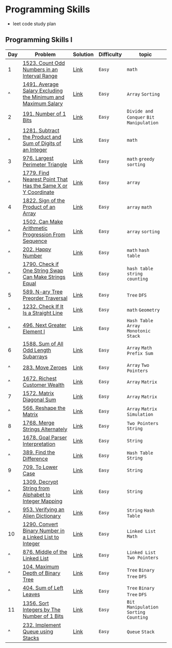 # Programming Skills
- leet code study plan


## Programming Skills I
|Day|Problem|Solution|Difficulty|topic|
|---|-------|--------|----------|-----|
|1|[1523. Count Odd Numbers in an Interval Range](https://leetcode.com/problems/count-odd-numbers-in-an-interval-range/?envType=study-plan&id=programming-skills-i)|[Link](./ProgrammingSkillsI/1523-count_odd_numbers_in_interval_range.cpp)|`Easy`|`math`|
|^|[1491. Average Salary Excluding the Minimum and Maximum Salary](https://leetcode.com/problems/average-salary-excluding-the-minimum-and-maximum-salary/?envType=study-plan&id=programming-skills-i)|[Link](./ProgrammingSkillsI/1491-average_salary_excluding_the_minimum_and_maximum_salary.cpp)|`Easy`|`Array` `Sorting`|
|2|[191. Number of 1 Bits](https://leetcode.com/problems/number-of-1-bits/?envType=study-plan&id=programming-skills-i)|[Link](./ProgrammingSkillsI/191-number_of1_bits.cpp)|`Easy`|`Divide and Conquer` `Bit Manipulation`|
|^|[1281. Subtract the Product and Sum of Digits of an Integer](https://leetcode.com/problems/subtract-the-product-and-sum-of-digits-of-an-integer/?envType=study-plan&id=programming-skills-i)|[Link](./ProgrammingSkillsI/1281-subtract_the_product_and_sum_of_digits_of_an_integer.cpp)|`Easy`|`math`|
|3|[976. Largest Perimeter Triangle](https://leetcode.com/problems/largest-perimeter-triangle/description/?envType=study-plan&id=programming-skills-i)|[Link](./ProgrammingSkillsI/976-largest_permieter_triangle.cpp)|`Easy`|`math` `greedy` `sorting`|
|^|[1779. Find Nearest Point That Has the Same X or Y Coordinate](https://leetcode.com/problems/find-nearest-point-that-has-the-same-x-or-y-coordinate/description/?envType=study-plan&id=programming-skills-i)|[Link](./ProgrammingSkillsI/1779-find_nearest_point_that_has_the_same_x_or_y_coordinate.cpp)|`Easy`|`array`|
|4|[1822. Sign of the Product of an Array](https://leetcode.com/problems/sign-of-the-product-of-an-array/description/?envType=study-plan&id=programming-skills-i)|[Link](./ProgrammingSkillsI/1822-sign_of_the_product_of_an_array.cpp)|`Easy`|`array` `math`|
|^|[1502. Can Make Arithmetic Progression From Sequence](https://leetcode.com/problems/can-make-arithmetic-progression-from-sequence/description/?envType=study-plan&id=programming-skills-i)|[Link](./ProgrammingSkillsI/1502-can_make_arithmetic_progression_from_sequence.cpp)|`Easy`|`array` `sorting`|
|^|[202. Happy Number](https://leetcode.com/problems/happy-number/)|[Link](./ProgrammingSkillsI/202-happy_number.cpp)|`Easy`|`math` `hash table`|
|^|[1790. Check if One String Swap Can Make Strings Equal](https://leetcode.com/problems/check-if-one-string-swap-can-make-strings-equal/description/?envType=study-plan&id=programming-skills-i)|[Link](./ProgrammingSkillsI/1790-check_if_one_string_swap_can_make_strings_equal.cpp)|`Easy`|`hash table` `string` `counting`|
|5|[589. N-ary Tree Preorder Traversal](https://leetcode.com/problems/n-ary-tree-preorder-traversal/description/?envType=study-plan&id=programming-skills-i)|[Link](./ProgrammingSkillsI/589-N_ary_tree_preorder_traversal.cpp)|`Easy`|`Tree` `DFS`|
|^|[1232. Check If It Is a Straight Line](https://leetcode.com/problems/check-if-it-is-a-straight-line/description/?envType=study-plan&id=programming-skills-i)|[Link](./ProgrammingSkillsI/1232-check_if_it_is_a_straight_line.cpp)|`Easy`|`math` `Geometry`|
|^|[496. Next Greater Element I](https://leetcode.com/problems/next-greater-element-i/description/?envType=study-plan&id=programming-skills-i)|[Link](./ProgrammingSkillsI/496-next_greater_element_I.cpp)|`Easy` |`Hash Table` `Array` `Monotonic Stack`|
|6|[1588. Sum of All Odd Length Subarrays](https://leetcode.com/problems/sum-of-all-odd-length-subarrays/description/?envType=study-plan&id=programming-skills-i)|[Link](./ProgrammingSkillsI/1588-sum_of_all_odd_length_subarrays.cpp)|`Easy`|`Array` `Math` `Prefix Sum`|
|^|[283. Move Zeroes](https://leetcode.com/problems/move-zeroes/)|[Link](./ProgrammingSkillsI/283-move_zeroes.cpp)|`Easy`|`Array` `Two Pointers`|
|^|[1672. Richest Customer Wealth](https://leetcode.com/problems/richest-customer-wealth/description/?envType=study-plan&id=programming-skills-i)|[Link](./ProgrammingSkillsI/1672-richest_customer_wealth.cpp)|`Easy`|`Array` `Matrix`|
|7|[1572. Matrix Diagonal Sum](https://leetcode.com/problems/matrix-diagonal-sum/description/?envType=study-plan&id=programming-skills-i)|[Link](./ProgrammingSkillsI/1572-matrix_diagonal_sum.cpp)|`Easy`|`Array` `Matrix`|
|^|[566. Reshape the Matrix](https://leetcode.com/problems/reshape-the-matrix/?envType=study-plan&id=programming-skills-i)|[Link](./ProgrammingSkillsI/566-reshape_the_matrix.cpp)|`Easy`|`Array` `Matrix` `Simulation`|
|8|[1768. Merge Strings Alternately](https://leetcode.com/problems/merge-strings-alternately/)|[Link](./ProgrammingSkillsI/1768-merge_strings_alternately.cpp)|`Easy`|`Two Pointers` `String`|
|^|[1678. Goal Parser Interpretation](https://leetcode.com/problems/goal-parser-interpretation/)|[Link](./ProgrammingSkillsI/1678-goal_parser_interpretation.cpp)|`Easy`|`String`|
|^|[389. Find the Difference](https://leetcode.com/problems/find-the-difference/)|[Link](./ProgrammingSkillsI/389-find_the_difference.cpp)|`Easy`|`Hash Table` `String`|
|9|[709. To Lower Case](https://leetcode.com/problems/to-lower-case/)|[Link](./ProgrammingSkillsI/709-to_lower_case.cpp)|`Easy`|`String`|
|^|[1309. Decrypt String from Alphabet to Integer Mapping](https://leetcode.com/problems/decrypt-string-from-alphabet-to-integer-mapping/)|[Link](./ProgrammingSkillsI/1309-decrypt_string_from_aplhabet_to_integer_mapping.cpp)|`Easy`|`String`|
|^|[953. Verifying an Alien Dictionary](https://leetcode.com/problems/verifying-an-alien-dictionary/)|[Link](./ProgrammingSkillsI/953-verifing_an_alien_dictionary.cpp)|`Easy`|`String` `Hash Table`|
|10|[1290. Convert Binary Number in a Linked List to Integer](https://leetcode.com/problems/convert-binary-number-in-a-linked-list-to-integer/description/?envType=study-plan&id=programming-skills-i)|[Link](./ProgrammingSkillsI/1290-convert_binary_number_in_a_linked_list_to_integer.cpp)|`Easy`|`Linked List` `Math`|
|^|[876. Middle of the Linked List](https://leetcode.com/problems/middle-of-the-linked-list/)|[Link](./ProgrammingSkillsI/876-middle_of_the_linked_list.cpp)|`Easy`|`Linked List` `Two Pointers`|
|^|[104. Maximum Depth of Binary Tree](https://leetcode.com/problems/maximum-depth-of-binary-tree/description/?envType=study-plan&id=programming-skills-i)|[Link](./ProgrammingSkillsI/104-maximum_depth_of_binary_tree.cpp)|`Easy`|`Tree` `Binary Tree` `DFS`|
|^|[404. Sum of Left Leaves](https://leetcode.com/problems/sum-of-left-leaves/)|[Link](./ProgrammingSkillsI/404-sum_of_left_leaves.cpp)|`Easy`|`Tree` `Binary Tree` `DFS`|
|11|[1356. Sort Integers by The Number of 1 Bits](https://leetcode.com/problems/sort-integers-by-the-number-of-1-bits/)|[Link](./ProgrammingSkillsI/1356-sort_integers_by_the_number_of_1_bits.cpp)|`Easy`|`Bit Manipulation` `Sorting` `Counting`|
|^|[232. Implement Queue using Stacks](https://leetcode.com/problems/implement-queue-using-stacks/description/?envType=study-plan&id=programming-skills-i)|[Link](./ProgrammingSkillsI/232-implement_queue_using_stacks.cpp)|`Easy`|`Queue` `Stack`|